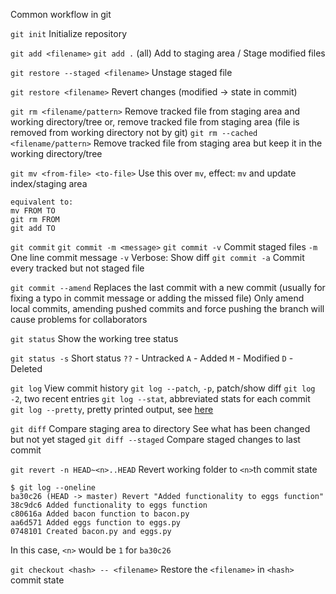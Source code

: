 Common workflow in git

`git init`
Initialize repository

`git add <filename>` 
`git add .` (all)
Add to staging area / Stage modified files

`git restore --staged <filename>`
Unstage staged file

`git restore <filename>`
Revert changes (modified -> state in commit)

`git rm <filename/pattern>`
Remove tracked file from staging area and working directory/tree or,
remove tracked file from staging area (file is removed from working directory not by git)
`git rm --cached <filename/pattern>`
Remove tracked file from staging area but keep it in the working directory/tree

`git mv <from-file> <to-file>`
Use this over `mv`, effect: `mv` and update index/staging area
```
equivalent to:
mv FROM TO
git rm FROM
git add TO
```

`git commit`
`git commit -m <message>`
`git commit -v`
Commit staged files
`-m` One line commit message
`-v` Verbose: Show diff
`git commit -a`
Commit every tracked but not staged file

`git commit --amend`
Replaces the last commit with a new commit (usually for fixing a typo in commit message or adding the missed file)
Only amend local commits, amending pushed commits and force pushing the branch will cause problems for collaborators

`git status`
Show the working tree status

`git status -s`
Short status
`??` - Untracked
`A` - Added
`M` - Modified
`D` - Deleted

`git log`
View commit history
`git log --patch`, `-p`, patch/show diff
`git log -2`, two recent entries
`git log --stat`, abbreviated stats for each commit
`git log --pretty`, pretty printed output, see [here](./pretty-log.md)

`git diff`
Compare staging area to directory
See what has been changed but not yet staged
`git diff --staged`
Compare staged changes to last commit

`git revert -n HEAD~<n>..HEAD`
Revert working folder to `<n>`th commit state
```gitlog
$ git log --oneline
ba30c26 (HEAD -> master) Revert "Added functionality to eggs function"
38c9dc6 Added functionality to eggs function
c80616a Added bacon function to bacon.py
aa6d571 Added eggs function to eggs.py
0748101 Created bacon.py and eggs.py
```
In this case, `<n>` would be `1` for `ba30c26`

`git checkout <hash> -- <filename>`
	Restore the `<filename>` in `<hash>`  commit state
